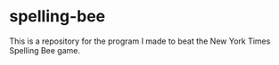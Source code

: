 # spelling-bee
This is a repository for the program I made to beat the New York Times Spelling Bee game.

